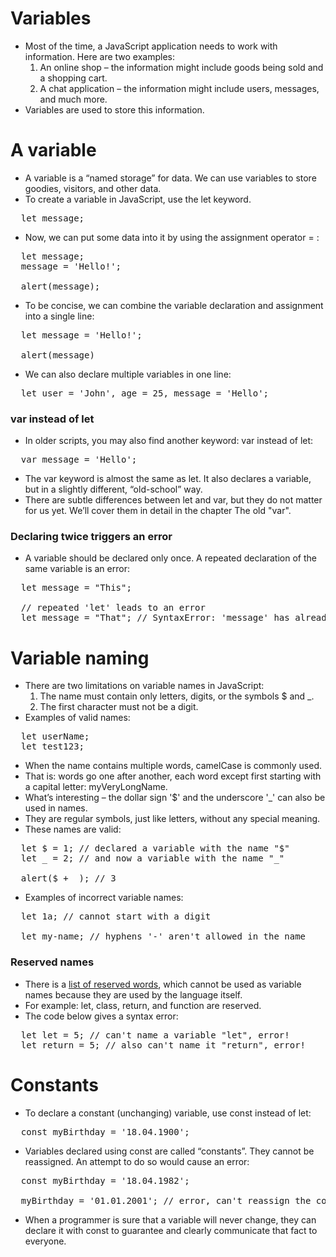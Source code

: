 # Variables
- Most of the time, a JavaScript application needs to work with information. Here are two examples:
  1. An online shop – the information might include goods being sold and a shopping cart.
  2. A chat application – the information might include users, messages, and much more.
- Variables are used to store this information.

# A variable

- A variable is a “named storage” for data. We can use variables to store goodies, visitors, and other data.
- To create a variable in JavaScript, use the let keyword.
<pre>
  let message;
</pre>
- Now, we can put some data into it by using the assignment operator = :
<pre>
  let message;
  message = 'Hello!';

  alert(message); 
</pre>
- To be concise, we can combine the variable declaration and assignment into a single line:
<pre>
  let message = 'Hello!'; 

  alert(message)
</pre>
- We can also declare multiple variables in one line:
<pre>
  let user = 'John', age = 25, message = 'Hello';
</pre>
### var instead of let
- In older scripts, you may also find another keyword: var instead of let:
<pre>
  var message = 'Hello';
</pre>
- The var keyword is almost the same as let. It also declares a variable, but in a slightly different, “old-school” way.
- There are subtle differences between let and var, but they do not matter for us yet. We’ll cover them in detail in the chapter The old "var".
 
### Declaring twice triggers an error
- A variable should be declared only once. A repeated declaration of the same variable is an error:
<pre>
  let message = "This";

  // repeated 'let' leads to an error
  let message = "That"; // SyntaxError: 'message' has already been declared
</pre>

# Variable naming
- There are two limitations on variable names in JavaScript:
  1. The name must contain only letters, digits, or the symbols $ and _.
  2. The first character must not be a digit.
- Examples of valid names:
<pre>
  let userName;
  let test123;
</pre>
- When the name contains multiple words, camelCase is commonly used. 
- That is: words go one after another, each word except first starting with a capital letter: myVeryLongName.
- What’s interesting – the dollar sign '$' and the underscore '_' can also be used in names. 
- They are regular symbols, just like letters, without any special meaning.
- These names are valid:
<pre>
  let $ = 1; // declared a variable with the name "$"
  let _ = 2; // and now a variable with the name "_"

  alert($ + _); // 3
</pre>
- Examples of incorrect variable names:
<pre>
  let 1a; // cannot start with a digit

  let my-name; // hyphens '-' aren't allowed in the name
</pre>
### Reserved names
- There is a [list of reserved words](https://developer.mozilla.org/en-US/docs/Web/JavaScript/Reference/Lexical_grammar#keywords), which cannot be used as variable names because they are used by the language itself.
- For example: let, class, return, and function are reserved.
- The code below gives a syntax error:
<pre>
  let let = 5; // can't name a variable "let", error!
  let return = 5; // also can't name it "return", error!
</pre>
# Constants
- To declare a constant (unchanging) variable, use const instead of let:
<pre>
  const myBirthday = '18.04.1900';
</pre>
- Variables declared using const are called “constants”. They cannot be reassigned. An attempt to do so would cause an error:
<pre>
  const myBirthday = '18.04.1982';

  myBirthday = '01.01.2001'; // error, can't reassign the constant!
</pre>
- When a programmer is sure that a variable will never change, they can declare it with const to guarantee and clearly communicate that fact to everyone.

